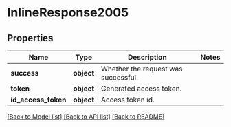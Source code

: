 # InlineResponse2005

## Properties
Name | Type | Description | Notes
------------ | ------------- | ------------- | -------------
**success** | **object** | Whether the request was successful. | 
**token** | **object** | Generated access token. | 
**id_access_token** | **object** | Access token id. | 

[[Back to Model list]](../README.md#documentation-for-models) [[Back to API list]](../README.md#documentation-for-api-endpoints) [[Back to README]](../README.md)

